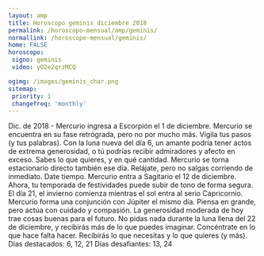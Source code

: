 ```yaml
---
layout: amp
title: Horoscopo geminis diciembre 2018 
permalink: /horoscopo-mensual/amp/geminis/
normallink: /horoscopo-mensual/geminis/
home: FALSE
horoscopo:
 signo: geminis
 video: yO2e2qrzMCQ

ogimg: /images/geminis_char.png
sitemap:
 priority: 1
 changefreq: 'monthly'
---
```



Dic. de 2018 - Mercurio ingresa a Escorpión el 1 de diciembre. Mercurio se encuentra en su fase retrógrada, pero no por mucho más. Vigila tus pasos (y tus palabras). 
Con la luna nueva del día 6, un amante podría tener actos de extrema generosidad, o tú podrías recibir admiradores y afecto en exceso. Sabes lo que quieres, y en qué cantidad. Mercurio se torna estacionario directo también ese día. Relájate, pero no salgas corriendo de inmediato. Date tiempo. 
Mercurio entra a Sagitario el 12 de diciembre. Ahora, tu temporada de festividades puede subir de tono de forma segura. El día 21, el invierno comienza mientras el sol entra al serio Capricornio. Mercurio forma una conjunción con Júpiter el mismo día. Piensa en grande, pero actúa con cuidado y compasión. La generosidad moderada de hoy trae cosas buenas para el futuro. 
No pidas nada durante la luna llena del 22 de diciembre, y recibirás más de lo que puedes imaginar. Concéntrate en lo que hace falta hacer. Recibirás lo que necesitas y lo que quieres (y más). 
Días destacados: 6, 12, 21
Días desafiantes: 13, 24